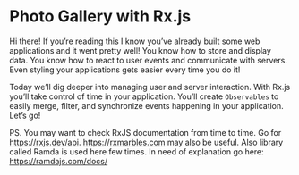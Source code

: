# Photo Gallery with Rx.js

Hi there! If you’re reading this I know you’ve already built some web applications and it went pretty well! You know how to store and display data. You know how to react to user events and communicate with servers. Even styling your applications gets easier every time you do it!

Today we’ll dig deeper into managing user and server interaction. With Rx.js you’ll take control of time in your application. You’ll create `Observables` to easily merge, filter, and synchronize events happening in your application. Let’s go!

PS. You may want to check RxJS documentation from time to time. Go for https://rxjs.dev/api. https://rxmarbles.com may also be useful. Also library called Ramda is used here few times. In need of explanation go here: https://ramdajs.com/docs/
